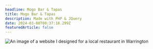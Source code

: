 ```yaml
---
headline: Mogo Bar & Tapas
title: Mogo Bar & Tapas
description: Made with PHP & JQuery
date: 2024-03-08T00:37:18.299Z
featuredArticle: false
---
```

![An image of a website I designed for a local restaurant in Warrington](/images/uploads/bigmogo.png "Mojo Bar & Tapas")
